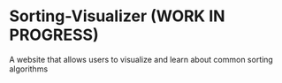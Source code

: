 # Sorting-Visualizer (WORK IN PROGRESS)
A website that allows users to visualize and learn about common sorting algorithms
